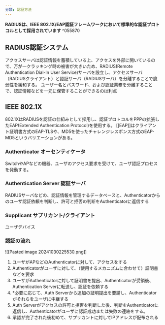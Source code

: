 ```yaml
---
分類: 認証方法
---
```

**RADIUSは、IEEE 802.1X/EAP認証フレームワークにおいて標準的な認証プロトコルとして採用されています** ^055870
## **RADIUS認証システム**
アクセスサーバは認証情報を蓄積している上、アクセスを外部に開いているので、万が一クラッキング時の被害が大きいため、RADIUS(Remote Authentication Dial-In User Service)サーバを設立し、アクセスサーバ（RADIUSクライアント）と認証サーバ（RADIUSサーバ）を分離することで脆弱性を緩和する。
ユーザー名とパスワード、および認証業務を分離することで、認証情報などを一元に保管することができるのは利点

## IEEE 802.1X
802.1XはRADIUSを認証の仕組みとして採用し、認証プロトコルをPPPの拡張したEAP(Extended Authentication Protocol)を使用する。
[[EAP]]はクライアント証明書方式のEAP-TLSや、MD5を使ったチャレンジレスポンス方式のEAP-MD5というバリエーションがある。

### Authenticator オーセンティケータ
SwitchやAPなどの機器、ユーザのアクセス要求を受けて、ユーザ認証プロセスを発動する。

### Authentication Server 認証サーバ
RADIUSサーバなどの、認証情報を管理するデータベースと、Authenticatorからのユーザ認証依頼を判断し、許可と拒否の判断をAuthenticatorに返信する

### Supplicant サプリカント/クライアント
ユーザデバイス

### 認証の流れ
![[Pasted image 20241030225530.png]]

1. ユーザがAPなどのAuthenticatorに対して、アクセスをする
2. Authenticatorがユーザに対して、（使用するメカニズムに合わせて）証明書などを要求
3. ユーザがAuthenticatorに対して証明書を提出、Authenticatorが受領後、Authentication Serverに転送し、認証を依頼する
4. \*必要に応じて、Auth Serverから追加の証明提出を要請し、Authenticatorがそれらをユーザに中継する
5. Auth Serverがアクセスの許可と拒否を判断した後、判断をAuthenticatorに返信し、Authenticatorがユーザに認証成功または失敗の連絡をする。
6. 承認が完了された後初めて、サプリカントに対してIPアドレスが配布される
